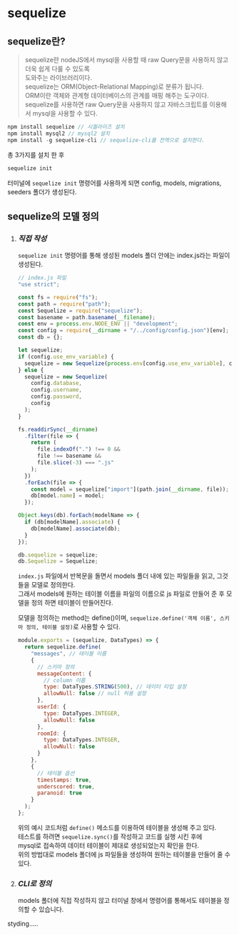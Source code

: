 # sequelize

## sequelize란?

> sequelize란 nodeJS에서 mysql을 사용할 때 raw Query문을 사용하지 않고 더욱 쉽게 다룰 수 있도록  
> 도와주는 라이브러리이다.  
> sequelize는 ORM(Object-Relational Mapping)로 분류가 됩니다.  
> ORM이란 객체와 관계형 데이터베이스의 관계를 매핑 해주는 도구이다.  
> sequelize를 사용하면 raw Query문을 사용하지 않고 자바스크립트를 이용해서 mysql을 사용할 수 있다.

```javascript
npm install sequelize // 시퀄라이즈 설치
npm install mysql2 // mysql2 설치
npm install -g sequelize-cli // sequelize-cli를 전역으로 설치한다.
```

총 3가지를 설치 한 후

```javascript
sequelize init
```

터미널에 `sequelize init` 명령어를 사용하게 되면 config, models, migrations, seeders 폴더가 생성된다.

## sequelize의 모델 정의

1. ### **_직접 작성_**

   `sequelize init` 명령어를 통해 생성된 models 폴더 안에는 index.js라는 파일이 생성된다.

   ```javascript
   // index.js 파일
   "use strict";

   const fs = require("fs");
   const path = require("path");
   const Sequelize = require("sequelize");
   const basename = path.basename(__filename);
   const env = process.env.NODE_ENV || "development";
   const config = require(__dirname + "/../config/config.json")[env];
   const db = {};

   let sequelize;
   if (config.use_env_variable) {
     sequelize = new Sequelize(process.env[config.use_env_variable], config);
   } else {
     sequelize = new Sequelize(
       config.database,
       config.username,
       config.password,
       config
     );
   }

   fs.readdirSync(__dirname)
     .filter(file => {
       return (
         file.indexOf(".") !== 0 &&
         file !== basename &&
         file.slice(-3) === ".js"
       );
     })
     .forEach(file => {
       const model = sequelize["import"](path.join(__dirname, file));
       db[model.name] = model;
     });

   Object.keys(db).forEach(modelName => {
     if (db[modelName].associate) {
       db[modelName].associate(db);
     }
   });

   db.sequelize = sequelize;
   db.Sequelize = Sequelize;
   ```

   `index.js` 파일에서 반복문을 돌면서 models 폴더 내에 있는 파일들을 읽고, 그것들을 모델로 정의한다.  
    그래서 models에 원하는 테이블 이름을 파일의 이름으로 js 파일로 만들어 준 후 모델을 정의 하면 테이블이 만들어진다.

   모델을 정의하는 method는 define()이며,
   `sequelize.define('객체 이름', 스키마 정의, 테이블 설정)`로 사용할 수 있다.

   ```javascript
   module.exports = (sequelize, DataTypes) => {
     return sequelize.define(
       "messages", // 테이블 이름
       {
         // 스키마 정의
         messageContent: {
           // column 이름
           type: DataTypes.STRING(500), // 데이터 타입 설정
           allowNull: false // null 허용 설정
         },
         userId: {
           type: DataTypes.INTEGER,
           allowNull: false
         },
         roomId: {
           type: DataTypes.INTEGER,
           allowNull: false
         }
       },
       {
         // 테이블 옵션
         timestamps: true,
         underscored: true,
         paranoid: true
       }
     );
   };
   ```

   위의 예시 코드처럼 `define()` 메소드를 이용하여 테이블을 생성해 주고 있다.  
   테스트를 하려면 `sequelize.sync()`를 작성하고 코드를 실행 시킨 후에  
   mysql로 접속하여 데이터 테이블이 제대로 생성되었는지 확인을 한다.  
   위의 방법대로 models 폴더에 js 파일들을 생성하여 원하는 테이블을 만들어 줄 수 있다.

1. ### **_CLI로 정의_**
   models 폴더에 직접 작성하지 않고 터미널 창에서 명령어를 통해서도 테이블을 정의할 수 있습니다.

styding.....
